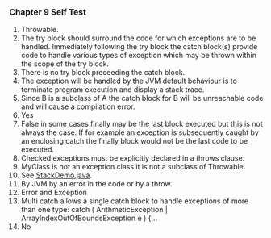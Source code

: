 ### Chapter 9 Self Test

 1) Throwable.
 2) The try block should surround the code for which exceptions are to be handled.
    Immediately following the try block the catch block(s) provide code to handle various types of exception which may be thrown within the scope of the try block.
 3) There is no try block preceeding the catch block.
 4) The exception will be handled by the JVM default behaviour is to terminate program execution and display a stack trace.  
 5) Since B is a subclass of A the catch block for B will be unreachable code and will cause a compilation error.
 6) Yes
 7) False in some cases finally may be the last block executed but this is not always the case. If for example an exception is subsequently caught by an enclosing catch the finally block would not be the last code to be executed.
 8) Checked exceptions must be explicitly declared in a throws clause.
 9) MyClass is not an exception class it is not a subclass of Throwable.
 10) See [StackDemo.java](src/StackDemo.java).
 11) By JVM by an error in the code or by a throw.
 12) Error and Exception
 13) Multi catch allows a single catch block to handle exceptions of more than one type:
 		catch ( ArithmeticException | ArrayIndexOutOfBoundsException e ) {...
 14) No